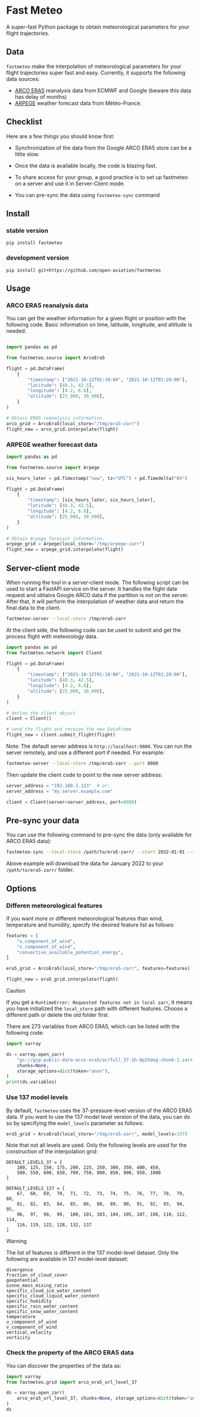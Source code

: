 # Fast Meteo

A super-fast Python package to obtain meteorological parameters for your flight trajectories.

## Data

`fastmeteo` make the interpolation of meteorological parameters for your flight trajectories super fast and easy. Currently, it supports the following data sources:

- [ARCO ERA5](https://cloud.google.com/storage/docs/public-datasets/era5) reanalysis data from ECMWF and Google (beware this data has delay of months)
- [ARPEGE](https://www.umr-cnrm.fr/spip.php?article121&lang=en) weather forecast data from Météo-France.



## Checklist

Here are a few things you should know first:

- Synchronization of the data from the Google ARCO ERA5 store can be a little slow.

- Once the data is available locally, the code is blazing fast.

- To share access for your group, a good practice is to set up fastmeteo on a server and use it in Server-Client mode.

- You can pre-sync the data using `fastmeteo-sync` command

## Install

### stable version

```
pip install fastmeteo
```

### development version

```
pip install git+https://github.com/open-aviation/fastmeteo
```

## Usage

### ARCO ERA5 reanalysis data

You can get the weather information for a given flight or position with the following code. Basic information on time, latitude, longitude, and altitude is needed.

```python

import pandas as pd

from fastmeteo.source import ArcoEra5

flight = pd.DataFrame(
    {
        "timestamp": ["2021-10-12T01:10:00", "2021-10-12T01:20:00"],
        "latitude": [40.3, 42.5],
        "longitude": [4.2, 6.6],
        "altitude": [25_000, 30_000],
    }
)

# Obtain ERA5 reanalysis information.
arco_grid = ArcoEra5(local_store="/tmp/era5-zarr")
flight_new = arco_grid.interpolate(flight)
```

### ARPEGE weather forecast data

```python
import pandas as pd

from fastmeteo.source import Arpege

six_hours_later = pd.Timestamp("now", tz="UTC") + pd.Timedelta("6h")

flight = pd.DataFrame(
    {
        "timestamp": [six_hours_later, six_hours_later],
        "latitude": [40.3, 42.5],
        "longitude": [4.2, 6.6],
        "altitude": [25_000, 30_000],
    }
)

# Obtain Arpege forecast information.
arpege_grid = Arpege(local_store="/tmp/arpege-zarr")
flight_new = arpege_grid.interpolate(flight)
```

## Server-client mode

When running the tool in a server-client mode. The following script can be used to start a FastAPI service on the server. It handles the flight date request and obtains Google ARCO data if the partition is not on the server. After that, it will perform the interpolation of weather data and return the final data to the client.

```bash
fastmeteo-server --local-store /tmp/era5-zarr
```

At the client side, the following code can be used to submit and get the process flight with meteorology data.

```python
import pandas as pd
from fastmeteo.network import Client

flight = pd.DataFrame(
    {
        "timestamp": ["2021-10-12T01:10:00", "2021-10-12T01:20:00"],
        "latitude": [40.3, 42.5],
        "longitude": [4.2, 6.6],
        "altitude": [25_000, 30_000],
    }
)

# define the client object
client = Client()

# send the flight and receive the new DataFrame
flight_new = client.submit_flight(flight)
```

Note: The default server address is `http://localhost:9800`. You can run the server remotely, and use a different port if needed. For example:

```bash
fastmeteo-server --local-store /tmp/era5-zarr --port 8080
```

Then update the client code to point to the new server address: 

```python
server_address = "192.168.1.123"  # or:
server_address = "my.server.example.com"

client = Client(server=server_address, port=8080)
```

## Pre-sync your data

You can use the following command to pre-sync the data (only available for ARCO ERA5 data):

```bash
fastmeteo-sync --local-store /path/to/era5-zarr/ --start 2022-01-01 --stop 2022-02-01
```

Above example will download the data for January 2022 to your `/path/to/era5-zarr/` folder.

## Options

### Differen meteorological features

If you want more or different meteorological features than wind, temperature and humidity, specify the desired feature list as follows:

```python
features = [
    "u_component_of_wind",
    "v_component_of_wind",
    "convective_available_potential_energy",
]

era5_grid = ArcoEra5(local_store="/tmp/era5-zarr", features=features)

flight_new = era5_grid.interpolate(flight)
```

> [!CAUTION]
> If you get a `RuntimeError: Requested features not in local zarr`, it means you have initialized the `local_store` path with different features. Choose a different path or delete the old folder first.

There are 273 variables from ARCO ERA5, which can be listed with the following code:

```python
import xarray

ds = xarray.open_zarr(
    "gs://gcp-public-data-arco-era5/ar/full_37-1h-0p25deg-chunk-1.zarr-v3",
    chunks=None,
    storage_options=dict(token="anon"),
)
print(ds.variables)
```


### Use 137 model levels

By default, `fastmeteo` uses the 37-pressure-level version of the ARCO ERA5 data. If you want to use the 137 model level version of the data, you can do so by specifying the `model_levels` parameter as follows:

```python
era5_grid = ArcoEra5(local_store="/tmp/era5-zarr", model_levels=137)
```

Note that not all levels are used. Only the following levels are used for the construction of the interpolation grid:

```
DEFAULT_LEVELS_37 = [
    100, 125, 150, 175, 200, 225, 250, 300, 350, 400, 450,
    500, 550, 600, 650, 700, 750, 800, 850, 900, 950, 1000
]

DEFAULT_LEVELS_137 = [
    67,  68,  69,  70,  71,  72,  73,  74,  75,  76,  77,  78,  79,  80,
    81,  82,  83,  84,  85,  86,  88,  89,  90,  91,  92,  93,  94,  95,
    96,  97,  98,  99,  100, 101, 103, 104, 105, 107, 108, 110, 112, 114,
    116, 119, 122, 128, 132, 137
]
```

> [!WARNING]
> The list of features is different in the 137 model-level dataset. Only the following are available in 137 model-level dataset:
> ```
> divergence
> fraction_of_cloud_cover
> geopotential
> ozone_mass_mixing_ratio
> specific_cloud_ice_water_content
> specific_cloud_liquid_water_content
> specific_humidity
> specific_rain_water_content
> specific_snow_water_content
> temperature
> u_component_of_wind
> v_component_of_wind
> vertical_velocity
> vorticity
> ```

### Check the property of the ARCO ERA5 data

You can discover the properties of the data as:

```python
import xarray
from fastmeteo.grid import arco_era5_url_level_37

ds = xarray.open_zarr(
    arco_era5_url_level_37, chunks=None, storage_options=dict(token="anon")
)
ds
```
